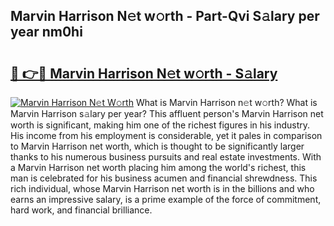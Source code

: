 ## Marvin Harrison N𝚎t w𝚘rth - Part-Qvi S𝚊lary per year nm0hi

# <h2><a href="http://gc5520.nevu.top/?p=Marvin+Harrison">🔗 👉🔴 Marvin Harrison N𝚎t w𝚘rth - S𝚊lary</a></h2>

[![Marvin Harrison N𝚎t W𝚘rth](https://i.imgur.com/Oavwk0R.jpeg)](http://gc5520.nevu.top/?p=Marvin+Harrison)
What is Marvin Harrison n𝚎t w𝚘rth? What is Marvin Harrison s𝚊lary per year?
This affluent person's Marvin Harrison net worth is significant, making him one of the richest figures in his industry. His income from his employment is considerable, yet it pales in comparison to Marvin Harrison net worth, which is thought to be significantly larger thanks to his numerous business pursuits and real estate investments. With a Marvin Harrison net worth placing him among the world's richest, this man is celebrated for his business acumen and financial shrewdness. This rich individual, whose Marvin Harrison net worth is in the billions and who earns an impressive salary, is a prime example of the force of commitment, hard work, and financial brilliance.
